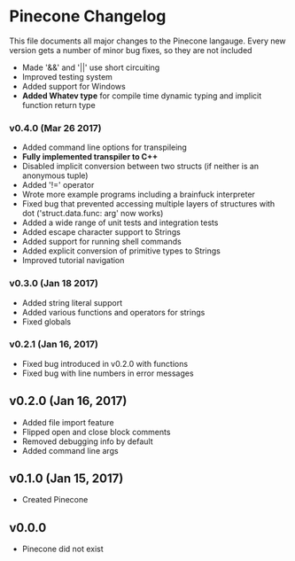 # Pinecone Changelog
This file documents all major changes to the Pinecone langauge.
Every new version gets a number of minor bug fixes, so they are not included

* Made '&&' and '||' use short circuiting
* Improved testing system
* Added support for Windows
* **Added Whatev type** for compile time dynamic typing and implicit function return type

### v0.4.0 (Mar 26 2017)

* Added command line options for transpileing
* **Fully implemented transpiler to C++**
* Disabled implicit conversion between two structs (if neither is an anonymous tuple)
* Added '!=' operator
* Wrote more example programs including a brainfuck interpreter
* Fixed bug that prevented accessing multiple layers of structures with dot ('struct.data.func: arg' now works)
* Added a wide range of unit tests and integration tests
* Added escape character support to Strings
* Added support for running shell commands
* Added explicit conversion of primitive types to Strings
* Improved tutorial navigation

### v0.3.0 (Jan 18 2017)

* Added string literal support
* Added various functions and operators for strings
* Fixed globals

### v0.2.1 (Jan 16, 2017)

* Fixed bug introduced in v0.2.0 with functions
* Fixed bug with line numbers in error messages

## v0.2.0 (Jan 16, 2017)

* Added file import feature
* Flipped open and close block comments
* Removed debugging info by default
* Added command line args

## v0.1.0 (Jan 15, 2017)

* Created Pinecone

## v0.0.0

* Pinecone did not exist
